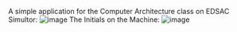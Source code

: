 A simple application for the Computer Architecture class on EDSAC Simultor:
![image](https://github.com/Cata039/EDSAC/assets/157022488/a8ccfeb1-b94c-49ba-80bf-4a85bb9daa4e) The Initials on the Machine: ![image](https://github.com/Cata039/EDSAC/assets/157022488/2380e81c-21dc-4d54-8f8a-ffdd6259eaa9)
